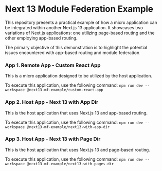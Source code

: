 # Next 13 Module Federation Example

This repository presents a practical example of how a micro application can be integrated within another Next.js 13 application. It showcases two variations of Next.js applications: one utilizing page-based routing and the other employing app-based routing.

The primary objective of this demonstration is to highlight the potential issues encountered with app-based routing and module federation.


### App 1. Remote App - Custom React App
This is a micro application designed to be utilized by the host application.

To execute this application, use the following command: `npm run dev --workspace @next13-mf-example/custom-react-app`

### App 2. Host App - Next 13 with App Dir
This is the host application that uses Next.js 13 and app-based routing.

To execute this application, use the following command: `npm run dev --workspace @next13-mf-example/next13-with-app-dir`

### App 3. Host App - Next 13 with Page Dir
This is the host application that uses Next.js 13 and page-based routing.

To execute this application, use the following command: `npm run dev --workspace @next13-mf-example/next13-with-pages-dir`